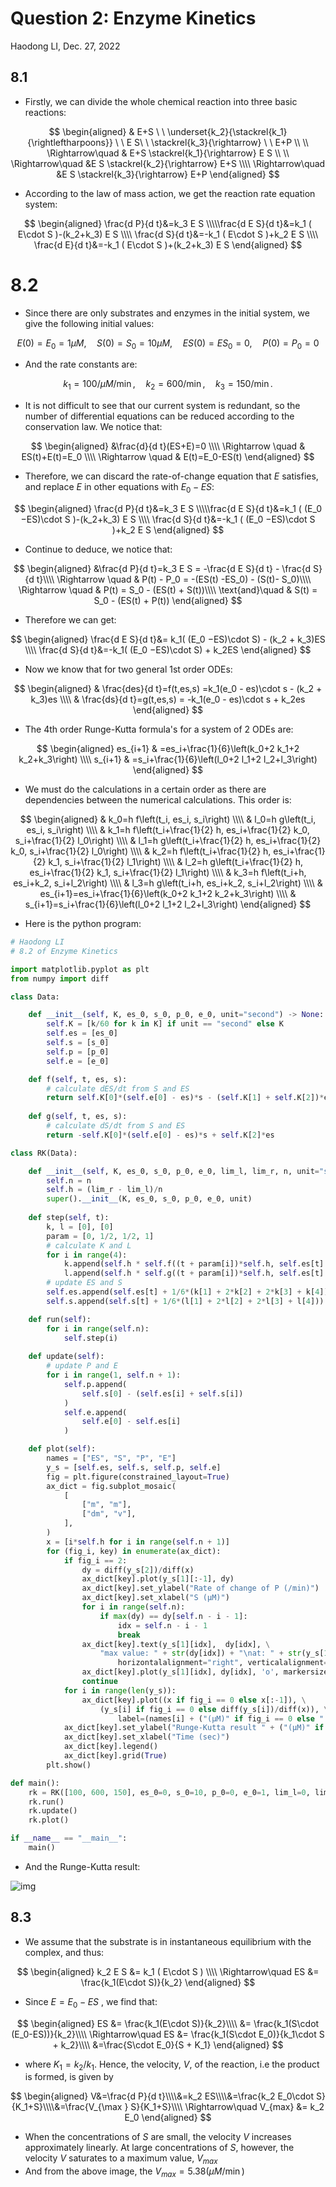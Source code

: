 # Question 2: Enzyme Kinetics

Haodong LI, Dec. 27, 2022

## 8.1

- Firstly, we can divide the whole chemical reaction into three basic reactions:

$$
\begin{aligned}
& E+S \ \ \underset{k_2}{\stackrel{k_1}{\rightleftharpoons}} \ \ E S\ \  \stackrel{k_3}{\rightarrow} \ \ E+P \\ \\
\Rightarrow\quad & E+S \stackrel{k_1}{\rightarrow} E S
\\ \\
\Rightarrow\quad &E S \stackrel{k_2}{\rightarrow} E+S \\\\
\Rightarrow\quad &E S \stackrel{k_3}{\rightarrow} E+P
\end{aligned}
$$

- According to the law of mass action, we get the reaction rate equation system:

$$
\begin{aligned}
\frac{d P}{d t}&=k_3 E S
\\\\\frac{d E S}{d t}&=k_1 ( E\cdot S )-(k_2+k_3) E S
\\\\
\frac{d S}{d t}&=-k_1 ( E\cdot S )+k_2 E S
\\\\ \frac{d E}{d t}&=-k_1 ( E\cdot S )+(k_2+k_3) E S
\end{aligned}
$$

# 8.2

- Since there are only substrates and enzymes in the initial system, we give the following initial values:

$$
E(0)=E_0 =  1 \mu M ,\quad S(0)=S_0=10 \mu M, \quad ES(0)=ES_0=0, \quad P(0)=P_0=0
$$

- And the rate constants are: 

$$
k_1=100/\mu M/\min, \quad k_2=600 /\min, \quad k_3=150 /\min.
$$

- It is not difficult to see that our current system is redundant, so the number of differential equations can be reduced according to the conservation law. We notice that:

$$
\begin{aligned}
&\frac{d}{d t}(ES+E)=0 \\\\
\Rightarrow \quad & ES(t)+E(t)=E_0
\\\\
\Rightarrow \quad & E(t)=E_0-ES(t)
\end{aligned}
$$

- Therefore, we can discard the rate-of-change equation that $E$ satisfies, and replace $E$ in other equations with $E_0 −ES$:

$$
\begin{aligned}
\frac{d P}{d t}&=k_3 E S
\\\\\frac{d E S}{d t}&=k_1 ( (E_0 −ES)\cdot S )-(k_2+k_3) E S
\\\\
\frac{d S}{d t}&=-k_1 ( (E_0 −ES)\cdot S )+k_2 E S
\end{aligned}
$$

- Continue to deduce, we notice that:

$$
\begin{aligned}
&\frac{d P}{d t}=k_3 E S = -\frac{d E S}{d t} - \frac{d S}{d t}\\\\
\Rightarrow \quad & P(t) - P_0 = -(ES(t) -ES_0) - (S(t)- S_0)\\\\
\Rightarrow \quad &
P(t) = S_0 - (ES(t) + S(t))\\\\
\text{and}\quad & S(t) = S_0 - (ES(t) + P(t))
\end{aligned}
$$

- Therefore we can get:

$$
\begin{aligned}
\frac{d E S}{d t}&= k_1( (E_0 −ES)\cdot S) - (k_2 + k_3)ES
\\\\
\frac{d S}{d t}&=-k_1( (E_0 −ES)\cdot S) + k_2ES
\end{aligned}
$$

- Now we know that for two general 1st order ODEs:

$$
\begin{aligned}
& \frac{des}{d t}=f(t,es,s) =k_1(e_0 - es)\cdot s - (k_2 + k_3)es \\\\
& \frac{ds}{d t}=g(t,es,s) = -k_1(e_0 - es)\cdot s + k_2es
\end{aligned}
$$

- The 4th order Runge-Kutta formula's for a system of 2 ODEs are:

$$
\begin{aligned}
es_{i+1} & =es_i+\frac{1}{6}\left(k_0+2 k_1+2 k_2+k_3\right) \\\\
s_{i+1} & =s_i+\frac{1}{6}\left(l_0+2 l_1+2 l_2+l_3\right)
\end{aligned}
$$

- We must do the calculations in a certain order as there are dependencies between the numerical calculations. This order is:

$$
\begin{aligned}
& k_0=h f\left(t_i, es_i, s_i\right) \\\\
& l_0=h g\left(t_i, es_i, s_i\right) \\\\
& k_1=h f\left(t_i+\frac{1}{2} h, es_i+\frac{1}{2} k_0, s_i+\frac{1}{2} l_0\right) \\\\
& l_1=h g\left(t_i+\frac{1}{2} h, es_i+\frac{1}{2} k_0, s_i+\frac{1}{2} l_0\right) \\\\
& k_2=h f\left(t_i+\frac{1}{2} h, es_i+\frac{1}{2} k_1, s_i+\frac{1}{2} l_1\right) \\\\
& l_2=h g\left(t_i+\frac{1}{2} h, es_i+\frac{1}{2} k_1, s_i+\frac{1}{2} l_1\right) \\\\
& k_3=h f\left(t_i+h, es_i+k_2, s_i+l_2\right) \\\\
& l_3=h g\left(t_i+h, es_i+k_2, s_i+l_2\right) \\\\
& es_{i+1}=es_i+\frac{1}{6}\left(k_0+2 k_1+2 k_2+k_3\right) \\\\
& s_{i+1}=s_i+\frac{1}{6}\left(l_0+2 l_1+2 l_2+l_3\right)
\end{aligned}
$$

- Here is the python program:

```python
# Haodong LI
# 8.2 of Enzyme Kinetics

import matplotlib.pyplot as plt
from numpy import diff

class Data:

    def __init__(self, K, es_0, s_0, p_0, e_0, unit="second") -> None:
        self.K = [k/60 for k in K] if unit == "second" else K
        self.es = [es_0]
        self.s = [s_0]
        self.p = [p_0]
        self.e = [e_0]

    def f(self, t, es, s):
        # calculate dES/dt from S and ES
        return self.K[0]*(self.e[0] - es)*s - (self.K[1] + self.K[2])*es
    
    def g(self, t, es, s):
        # calculate dS/dt from S and ES
        return -self.K[0]*(self.e[0] - es)*s + self.K[2]*es

class RK(Data):

    def __init__(self, K, es_0, s_0, p_0, e_0, lim_l, lim_r, n, unit="second") -> None:
        self.n = n
        self.h = (lim_r - lim_l)/n
        super().__init__(K, es_0, s_0, p_0, e_0, unit)
    
    def step(self, t):
        k, l = [0], [0]
        param = [0, 1/2, 1/2, 1]
        # calculate K and L
        for i in range(4):
            k.append(self.h * self.f((t + param[i])*self.h, self.es[t] + param[i]*k[-1], self.s[t] + param[i]*l[-1]))
            l.append(self.h * self.g((t + param[i])*self.h, self.es[t] + param[i]*k[-1], self.s[t] + param[i]*l[-1]))
        # update ES and S
        self.es.append(self.es[t] + 1/6*(k[1] + 2*k[2] + 2*k[3] + k[4]))
        self.s.append(self.s[t] + 1/6*(l[1] + 2*l[2] + 2*l[3] + l[4]))

    def run(self):
        for i in range(self.n):
            self.step(i)
    
    def update(self):
        # update P and E
        for i in range(1, self.n + 1):
            self.p.append(
                self.s[0] - (self.es[i] + self.s[i])
            )
            self.e.append(
                self.e[0] - self.es[i]
            )

    def plot(self):
        names = ["ES", "S", "P", "E"]
        y_s = [self.es, self.s, self.p, self.e]
        fig = plt.figure(constrained_layout=True)
        ax_dict = fig.subplot_mosaic(
            [
                ["m", "m"],
                ["dm", "v"],
            ],
        )
        x = [i*self.h for i in range(self.n + 1)]
        for (fig_i, key) in enumerate(ax_dict):
            if fig_i == 2:
                dy = diff(y_s[2])/diff(x)
                ax_dict[key].plot(y_s[1][:-1], dy)
                ax_dict[key].set_ylabel("Rate of change of P (/min)")
                ax_dict[key].set_xlabel("S (µM)")
                for i in range(self.n):
                    if max(dy) == dy[self.n - i - 1]:
                        idx = self.n - i - 1
                        break
                ax_dict[key].text(y_s[1][idx],  dy[idx], \
                    "max value: " + str(dy[idx]) + "\nat: " + str(y_s[1][idx]), \
                        horizontalalignment="right", verticalalignment="top", fontsize=17)
                ax_dict[key].plot(y_s[1][idx], dy[idx], 'o', markersize=20, alpha=0.5)
                continue
            for i in range(len(y_s)):
                ax_dict[key].plot((x if fig_i == 0 else x[:-1]), \
                    (y_s[i] if fig_i == 0 else diff(y_s[i])/diff(x)), \
                        label=(names[i] + ("(µM)" if fig_i == 0 else " (µM/sec)")))
            ax_dict[key].set_ylabel("Runge-Kutta result " + ("(µM)" if fig_i == 0 else " (µM/sec)"))
            ax_dict[key].set_xlabel("Time (sec)")
            ax_dict[key].legend()
            ax_dict[key].grid(True)
        plt.show()

def main():
    rk = RK([100, 600, 150], es_0=0, s_0=10, p_0=0, e_0=1, lim_l=0, lim_r=10, n=1000)
    rk.run()
    rk.update()
    rk.plot()

if __name__ == "__main__":
    main()
```

- And the Runge-Kutta result:

![img](https://github.com/LeBronLiHD/NTU_Enzyme_Kinetics/blob/main/result.png)

## 8.3

- We assume that the substrate is in instantaneous equilibrium with the complex, and thus:

$$
\begin{aligned}
k_2 E S &= k_1 ( E\cdot S ) \\\\
\Rightarrow\quad  ES &= \frac{k_1(E\cdot S)}{k_2}
\end{aligned}
$$

- Since $E = E_0 −ES$ , we find that:

$$
\begin{aligned}
ES &= \frac{k_1(E\cdot S)}{k_2}\\\\
&= \frac{k_1(S\cdot (E_0-ES))}{k_2}\\\\
\Rightarrow\quad  ES &= \frac{k_1(S\cdot E_0)}{k_1\cdot S + k_2}\\\\
&=\frac{S\cdot E_0}{S + K_1}
\end{aligned}
$$

- where $K_1=k_2/ k_1$. Hence, the velocity, $V$, of the reaction, i.e the product is formed, is given by

$$
\begin{aligned}
V&=\frac{d P}{d t}\\\\&=k_2 ES\\\\&=\frac{k_2 E_0\cdot S}{K_1+S}\\\\&=\frac{V_{\max } S}{K_1+S}\\\\
\Rightarrow\quad V_{max} &= k_2 E_0
\end{aligned}
$$

- When the concentrations of $S$ are small, the velocity $V$ increases approximately linearly. At large concentrations of $S$, however, the velocity $V$ saturates to a maximum value, $V_{max}$
- And from the above image, the $V_{max} = 5.38 (\mu M/\min)$
